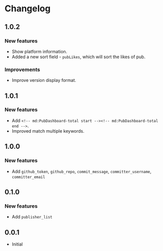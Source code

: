 # Changelog

## 1.0.2

### New features

- Show platform information.
- Added a new sort field - `pubLikes`, which will sort the likes of pub.

### Improvements

- Improve version display format.

## 1.0.1

### New features

- Add `<!-- md:PubDashboard-total start --><!-- md:PubDashboard-total end -->`.
- Improved match multiple keywords.

## 1.0.0

### New features

- Add `github_token`, `github_repo`, `commit_message`, `committer_username`, `committer_email`

## 0.1.0

### New features

- Add `publisher_list`

## 0.0.1

- Initial